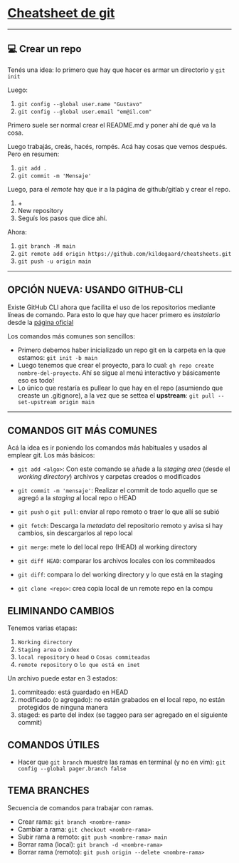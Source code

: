 # <u>Cheatsheet de git</u>

***
## 💻 Crear un repo
Tenés una idea: lo primero que hay que hacer es armar un directorio y `git init`

Luego:
1. `git config --global user.name "Gustavo"`
2. `git config --global user.email "em@il.com"`

Primero suele ser normal crear el README.md y poner ahí de qué va la cosa.

Luego trabajás, creás, hacés, rompés. Acá hay cosas que vemos después.
Pero en resumen:
1. `git add .`
2. `git commit -m 'Mensaje'`

Luego, para el *remote* hay que ir a la página de github/gitlab y crear el repo.
1. \+
2. New repository
3. Seguís los pasos que dice ahí.

Ahora:
1. `git branch -M main`
2. `git remote add origin https://github.com/kildegaard/cheatsheets.git`
3. `git push -u origin main`

***

## OPCIÓN NUEVA: USANDO GITHUB-CLI

Existe GitHub CLI ahora que facilita el uso de los repositorios mediante líneas de comando.
Para esto lo que hay que hacer primero es *instalarlo* desde la [página oficial](https://cli.github.com/)

Los comandos más comunes son sencillos:

- Primero debemos haber inicializado un repo git en la carpeta en la que estamos: `git init -b main`
- Luego tenemos que crear el proyecto, para lo cual: `gh repo create nombre-del-proyecto`. Ahí se sigue al menú interactivo y básicamente eso es todo!
- Lo único que restaría es pullear lo que hay en el repo (asumiendo que creaste un .gitignore), a la vez que se settea el **upstream**: `git pull --set-upstream origin main`

***
## COMANDOS GIT MÁS COMUNES

Acá la idea es ir poniendo los comandos más habituales y usados al emplear git. Los más básicos:

- `git add <algo>`: Con este comando se añade a la *staging area* (desde el *working directory*) archivos y carpetas creados o modificados
- `git commit -m 'mensaje'`: Realizar el commit de todo aquello que se agregó a la *staging* al local repo o HEAD
- `git push` o `git pull`: enviar al repo remoto o traer lo que allí se subió
- `git fetch`: Descarga la *metadata* del repositorio remoto y avisa si hay cambios, sin descargarlos al repo local
- `git merge`: mete lo del local repo (HEAD) al working directory

- `git diff HEAD`: comparar los archivos locales con los commiteados

- `git diff`: compara lo del working directory y lo que está en la staging

- `git clone <repo>`: crea copia local de un remote repo en la compu

## ELIMINANDO CAMBIOS

Tenemos varias etapas:
1. `Working directory`
2. `Staging area` o `index`
3.  `local repository` o `head` o `Cosas commiteadas`
4. `remote repository` o `lo que está en inet`

Un archivo puede estar en 3 estados:

1. commiteado: está guardado en HEAD
2. modificado (o agregado): no están grabados en el local repo, no están protegidos de ninguna manera
3. staged: es parte del index (se taggeo para ser agregado en el siguiente commit)

## COMANDOS ÚTILES

- Hacer que `git branch` muestre las ramas en terminal (y no en vim): `git config --global pager.branch false`

## TEMA BRANCHES

Secuencia de comandos para trabajar con ramas.

- Crear rama: `git branch <nombre-rama>`
- Cambiar a rama: `git checkout <nombre-rama>`
- Subir rama a remoto: `git push <nombre-rama> main`
- Borrar rama (local): `git branch -d <nombre-rama>`
- Borrar rama (remoto): `git push origin --delete <nombre-rama>`

